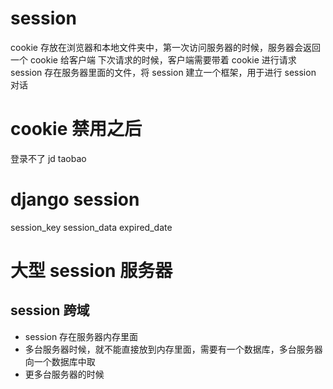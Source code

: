 # session
cookie
	存放在浏览器和本地文件夹中，第一次访问服务器的时候，服务器会返回一个 cookie 给客户端
	下次请求的时候，客户端需要带着 cookie 进行请求
session
	存在服务器里面的文件，将 session 建立一个框架，用于进行 session 对话

# cookie 禁用之后
登录不了 jd taobao

# django session
session_key  session_data expired_date



# 大型 session 服务器

## session 跨域
- session 存在服务器内存里面
- 多台服务器时候，就不能直接放到内存里面，需要有一个数据库，多台服务器向一个数据库中取
- 更多台服务器的时候
